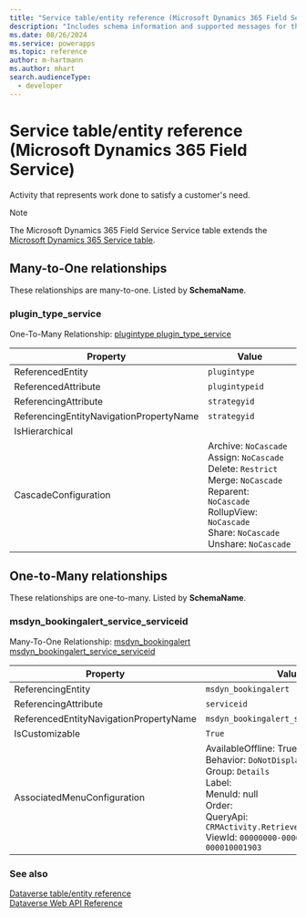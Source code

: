 ```yaml
---
title: "Service table/entity reference (Microsoft Dynamics 365 Field Service)"
description: "Includes schema information and supported messages for the Service table/entity with Microsoft Dynamics 365 Field Service."
ms.date: 08/26/2024
ms.service: powerapps
ms.topic: reference
author: m-hartmann
ms.author: mhart
search.audienceType: 
  - developer
---
```


# Service table/entity reference (Microsoft Dynamics 365 Field Service)

Activity that represents work done to satisfy a customer's need.

> [!NOTE]
> The Microsoft Dynamics 365 Field Service Service table extends the [Microsoft Dynamics 365 Service table](/dynamics365/developer/entities/service).




## Many-to-One relationships

These relationships are many-to-one. Listed by **SchemaName**.

### <a name="BKMK_plugin_type_service"></a> plugin_type_service

One-To-Many Relationship: [plugintype plugin_type_service](plugintype.md#BKMK_plugin_type_service)

|Property|Value|
|---|---|
|ReferencedEntity|`plugintype`|
|ReferencedAttribute|`plugintypeid`|
|ReferencingAttribute|`strategyid`|
|ReferencingEntityNavigationPropertyName|`strategyid`|
|IsHierarchical||
|CascadeConfiguration|Archive: `NoCascade`<br />Assign: `NoCascade`<br />Delete: `Restrict`<br />Merge: `NoCascade`<br />Reparent: `NoCascade`<br />RollupView: `NoCascade`<br />Share: `NoCascade`<br />Unshare: `NoCascade`|


## One-to-Many relationships

These relationships are one-to-many. Listed by **SchemaName**.

### <a name="BKMK_msdyn_bookingalert_service_serviceid"></a> msdyn_bookingalert_service_serviceid

Many-To-One Relationship: [msdyn_bookingalert msdyn_bookingalert_service_serviceid](msdyn_bookingalert.md#BKMK_msdyn_bookingalert_service_serviceid)

|Property|Value|
|---|---|
|ReferencingEntity|`msdyn_bookingalert`|
|ReferencingAttribute|`serviceid`|
|ReferencedEntityNavigationPropertyName|`msdyn_bookingalert_service_serviceid`|
|IsCustomizable|`True`|
|AssociatedMenuConfiguration|AvailableOffline: True<br />Behavior: `DoNotDisplay`<br />Group: `Details`<br />Label: <br />MenuId: null<br />Order: <br />QueryApi: `CRMActivity.RetrieveByObject`<br />ViewId: `00000000-0000-0000-00aa-000010001903`|



### See also

[Dataverse table/entity reference](../about-entity-reference.md)  
[Dataverse Web API Reference](/power-apps/developer/data-platform/webapi/reference/about)   

